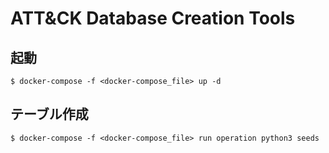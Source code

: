 # ATT&CK Database Creation Tools

## 起動
```
$ docker-compose -f <docker-compose_file> up -d
```

## テーブル作成
```
$ docker-compose -f <docker-compose_file> run operation python3 seeds
```